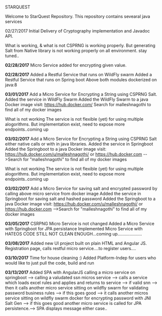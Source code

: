 STARQUEST

Welcome to StarQuest Repository. This repository contains sevearal java services

02/27/2017
Initial Delivery of
Cryptography implementation and Javadoc API.

What is working, & what is not
CSPRNG is working properly. But generating  Salt from Native library is not working properly on all environment. stay tuned..



<b>02/28/2017</b>
Micro Service added for encrypting given value.


<b>02/28/2017</b>
Added a Restful Service that runs on WildFly swarm
Added a Restful Service that runs on Spring boot
Above both modules dockerized on java:8

<b>03/01/2017</b>
Add a Micro Service for Encrypting a String using CSPRNG Salt.
Added the service in WildFly Swarm
Added the WildFly Swarm to a java Docker image 
visit: https://hub.docker.com/
Search for malleshnagothi to find all of my docker images

What is not working
The service is not flexible (yet) for using multiple alogorithms. But implementation exist, need to expose  more endpoints..coming up


<b>03/02/2017</b>
Add a Micro Service for Encrypting a String using CSPRNG Salt either native calls or with in java libraries.
Added the service in Springboot
Added the Springboot to a java Docker image 
visit: https://hub.docker.com/u/malleshnagothi/
or https://hub.docker.com -->Search for "malleshnagothi" to find all of my docker images

What is not working
The service is not flexible (yet) for using multiple alogorithms. But implementation exist, need to expose  more endpoints..coming up



<b>03/02/2017</b>
Add a Micro Service for saving salt and encrypted password by calling above micro service from docker image
Added the service in Springboot for saving salt and hashed password
Added the Springboot to a java Docker image 
visit: https://hub.docker.com/u/malleshnagothi/
or https://hub.docker.com -->Search for "malleshnagothi" to find all of my docker images


<b>03/05/2017</b>
CSRPNG Micro Service is not changed
Added a  Micro Service with Springboot for JPA persistance 
Implemented Micro Service with HATEOS
CODE STILL NOT CLEAN ENOUGH...coming up....................

<b>03/08/2017</b>
Added new UI project built on plain HTML and Angular JS.
Registration page, calls restful micro service....to register users....

<b>03/10/2017</b>
Time for house cleaning :)
Added Platform-Indep for users who would like to just pull the code, build and run

<b>03/13/2017</b>
Added SPA with AngularJS calling a micro service on springboot --> calling a valudated ssn micros service --> calls a service which loads 
excel rules and applies and returns to service --> if valid snn --> then it calls another micro service sitting on wildfly swarm for validating password business rules
--> if this goes good --> it calls another micros service sitting on wildfly swarm docker for encrypting password with JNI Salt Gen
--> if this goes good another micro service is called for JPA persistence.--> SPA displays message either case..












